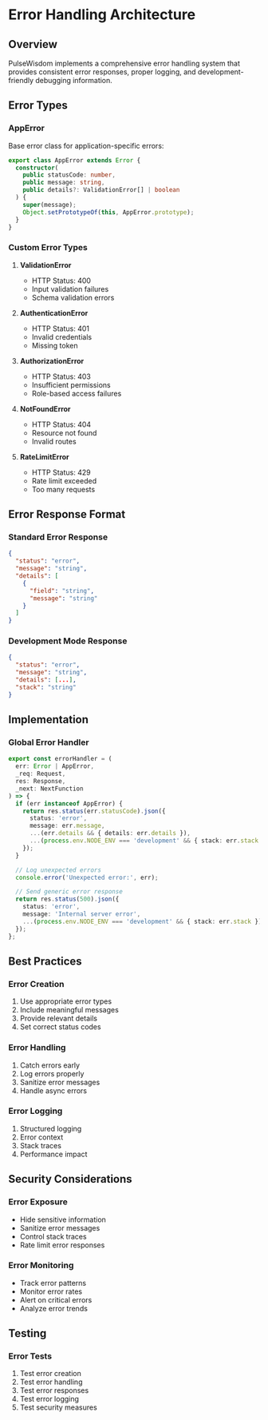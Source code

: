 # Error Handling Architecture

## Overview
PulseWisdom implements a comprehensive error handling system that provides consistent error responses, proper logging, and development-friendly debugging information.

## Error Types

### AppError
Base error class for application-specific errors:
```typescript
export class AppError extends Error {
  constructor(
    public statusCode: number,
    public message: string,
    public details?: ValidationError[] | boolean
  ) {
    super(message);
    Object.setPrototypeOf(this, AppError.prototype);
  }
}
```

### Custom Error Types
1. **ValidationError**
   - HTTP Status: 400
   - Input validation failures
   - Schema validation errors

2. **AuthenticationError**
   - HTTP Status: 401
   - Invalid credentials
   - Missing token

3. **AuthorizationError**
   - HTTP Status: 403
   - Insufficient permissions
   - Role-based access failures

4. **NotFoundError**
   - HTTP Status: 404
   - Resource not found
   - Invalid routes

5. **RateLimitError**
   - HTTP Status: 429
   - Rate limit exceeded
   - Too many requests

## Error Response Format

### Standard Error Response
```json
{
  "status": "error",
  "message": "string",
  "details": [
    {
      "field": "string",
      "message": "string"
    }
  ]
}
```

### Development Mode Response
```json
{
  "status": "error",
  "message": "string",
  "details": [...],
  "stack": "string"
}
```

## Implementation

### Global Error Handler
```typescript
export const errorHandler = (
  err: Error | AppError,
  _req: Request,
  res: Response,
  _next: NextFunction
) => {
  if (err instanceof AppError) {
    return res.status(err.statusCode).json({
      status: 'error',
      message: err.message,
      ...(err.details && { details: err.details }),
      ...(process.env.NODE_ENV === 'development' && { stack: err.stack }),
    });
  }

  // Log unexpected errors
  console.error('Unexpected error:', err);

  // Send generic error response
  return res.status(500).json({
    status: 'error',
    message: 'Internal server error',
    ...(process.env.NODE_ENV === 'development' && { stack: err.stack }),
  });
};
```

## Best Practices

### Error Creation
1. Use appropriate error types
2. Include meaningful messages
3. Provide relevant details
4. Set correct status codes

### Error Handling
1. Catch errors early
2. Log errors properly
3. Sanitize error messages
4. Handle async errors

### Error Logging
1. Structured logging
2. Error context
3. Stack traces
4. Performance impact

## Security Considerations

### Error Exposure
- Hide sensitive information
- Sanitize error messages
- Control stack traces
- Rate limit error responses

### Error Monitoring
- Track error patterns
- Monitor error rates
- Alert on critical errors
- Analyze error trends

## Testing

### Error Tests
1. Test error creation
2. Test error handling
3. Test error responses
4. Test error logging
5. Test security measures 